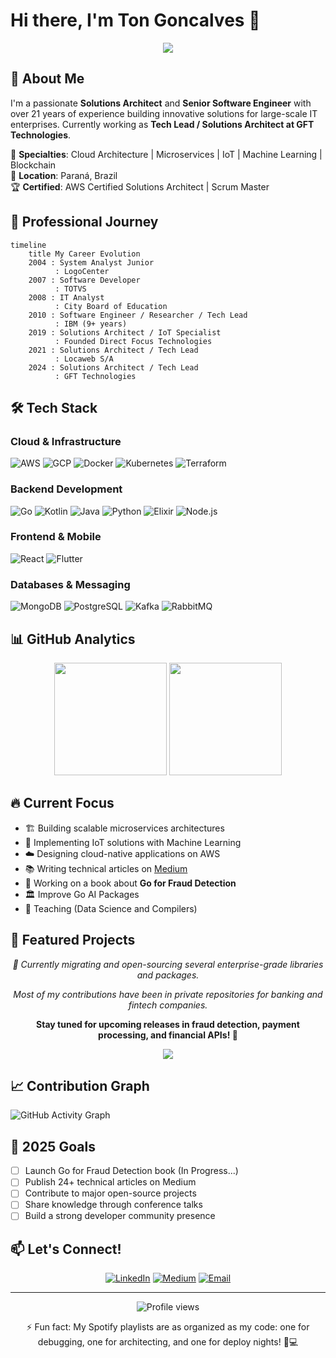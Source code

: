 # Hi there, I'm Ton Goncalves 👋

<div align="center">
  <img src="https://readme-typing-svg.herokuapp.com/?lines=Solutions+Architect+%26+Tech+Lead;AWS+Certified+Professional;IoT+%26+Cloud+Expert;Building+Scalable+Solutions&font=Fira%20Code&center=true&width=440&height=45&color=58a6ff&vCenter=true&size=22&pause=1000" />
</div>

## 🚀 About Me

I'm a passionate **Solutions Architect** and **Senior Software Engineer** with over 21 years of experience building innovative solutions for large-scale IT enterprises. Currently working as **Tech Lead / Solutions Architect at GFT Technologies**.

🎯 **Specialties**: Cloud Architecture | Microservices | IoT | Machine Learning | Blockchain  
📍 **Location**: Paraná, Brazil  
🏆 **Certified**: AWS Certified Solutions Architect | Scrum Master  

## 💼 Professional Journey

```mermaid
timeline
    title My Career Evolution
    2004 : System Analyst Junior
          : LogoCenter
    2007 : Software Developer
          : TOTVS
    2008 : IT Analyst
          : City Board of Education
    2010 : Software Engineer / Researcher / Tech Lead
          : IBM (9+ years)
    2019 : Solutions Architect / IoT Specialist
          : Founded Direct Focus Technologies
    2021 : Solutions Architect / Tech Lead
          : Locaweb S/A
    2024 : Solutions Architect / Tech Lead 
          : GFT Technologies
```

## 🛠️ Tech Stack

### Cloud & Infrastructure
![AWS](https://img.shields.io/badge/AWS-232F3E?style=for-the-badge&logo=amazon-aws&logoColor=white)
![GCP](https://img.shields.io/badge/GCP-4285F4?style=for-the-badge&logo=google-cloud&logoColor=white)
![Docker](https://img.shields.io/badge/Docker-2496ED?style=for-the-badge&logo=docker&logoColor=white)
![Kubernetes](https://img.shields.io/badge/Kubernetes-326CE5?style=for-the-badge&logo=kubernetes&logoColor=white)
![Terraform](https://img.shields.io/badge/Terraform-7B42BC?style=for-the-badge&logo=terraform&logoColor=white)

### Backend Development
![Go](https://img.shields.io/badge/Go-00ADD8?style=for-the-badge&logo=go&logoColor=white)
![Kotlin](https://img.shields.io/badge/Kotlin-7F52FF?style=for-the-badge&logo=kotlin&logoColor=white)
![Java](https://img.shields.io/badge/Java-ED8B00?style=for-the-badge&logo=openjdk&logoColor=white)
![Python](https://img.shields.io/badge/Python-3776AB?style=for-the-badge&logo=python&logoColor=white)
![Elixir](https://img.shields.io/badge/Elixir-4B275F?style=for-the-badge&logo=elixir&logoColor=white)
![Node.js](https://img.shields.io/badge/Node.js-339933?style=for-the-badge&logo=nodedotjs&logoColor=white)

### Frontend & Mobile
![React](https://img.shields.io/badge/React-20232A?style=for-the-badge&logo=react&logoColor=61DAFB)
![Flutter](https://img.shields.io/badge/Flutter-02569B?style=for-the-badge&logo=flutter&logoColor=white)

### Databases & Messaging
![MongoDB](https://img.shields.io/badge/MongoDB-47A248?style=for-the-badge&logo=mongodb&logoColor=white)
![PostgreSQL](https://img.shields.io/badge/PostgreSQL-316192?style=for-the-badge&logo=postgresql&logoColor=white)
![Kafka](https://img.shields.io/badge/Apache_Kafka-231F20?style=for-the-badge&logo=apache-kafka&logoColor=white)
![RabbitMQ](https://img.shields.io/badge/RabbitMQ-FF6600?style=for-the-badge&logo=rabbitmq&logoColor=white)

## 📊 GitHub Analytics

<div align="center">
  <img height="180em" src="https://github-readme-stats.vercel.app/api?username=thetonbr&show_icons=true&theme=tokyonight&include_all_commits=true&count_private=true"/>
  <img height="180em" src="https://github-readme-stats.vercel.app/api/top-langs/?username=thetonbr&layout=compact&langs_count=8&theme=tokyonight"/>
</div>

## 🔥 Current Focus

- 🏗️ Building scalable microservices architectures
- 🤖 Implementing IoT solutions with Machine Learning
- ☁️ Designing cloud-native applications on AWS
- 📚 Writing technical articles on [Medium](https://medium.com/@thetonbr)
- 📖 Working on a book about **Go for Fraud Detection**
- 🏛️ Improve Go AI Packages
- 🦉 Teaching (Data Science and Compilers)

## 🌟 Featured Projects
<div align="center">
  <p><em>🚧 Currently migrating and open-sourcing several enterprise-grade libraries and packages.</em></p>
  <p><em>Most of my contributions have been in private repositories for banking and fintech companies.</em></p>
  <p><strong>Stay tuned for upcoming releases in fraud detection, payment processing, and financial APIs! 🚀</strong></p>
</div>
<div align="center">
  <a href="https://github.com/thetonbr/breezegate">
    <img align="center" src="https://github-readme-stats.vercel.app/api/pin/?username=thetonbr&repo=breezegate&theme=tokyonight" />
  </a>
</div>

## 📈 Contribution Graph

![GitHub Activity Graph](https://github-readme-activity-graph.vercel.app/graph?username=thetonbr&theme=tokyo-night)

## 🎯 2025 Goals

- [ ] Launch Go for Fraud Detection book (In Progress...)
- [ ] Publish 24+ technical articles on Medium
- [ ] Contribute to major open-source projects
- [ ] Share knowledge through conference talks
- [ ] Build a strong developer community presence

## 📫 Let's Connect!

<div align="center">
  
[![LinkedIn](https://img.shields.io/badge/LinkedIn-0077B5?style=for-the-badge&logo=linkedin&logoColor=white)](https://www.linkedin.com/in/adaltongoncalves)
[![Medium](https://img.shields.io/badge/Medium-12100E?style=for-the-badge&logo=medium&logoColor=white)](https://medium.com/@thetonbr)
[![Email](https://img.shields.io/badge/Email-D14836?style=for-the-badge&logo=gmail&logoColor=white)](mailto:adaltonluisg@gmail.com)

</div>

---

<div align="center">
  <img src="https://komarev.com/ghpvc/?username=thetonbr&color=blueviolet&style=flat-square&label=Profile+Views" alt="Profile views" />
  
  ⚡ Fun fact: My Spotify playlists are as organized as my code: one for debugging, one for architecting, and one for deploy nights! 🎵💻
</div>

<!---
thetonbr/thetonbr is a ✨ special ✨ repository because its `README.md` (this file) appears on your GitHub profile.
You can click the Preview link to take a look at your changes.
--->
